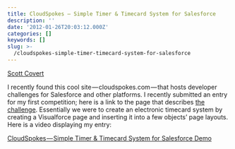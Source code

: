 ```yaml
---
title: CloudSpokes — Simple Timer & Timecard System for Salesforce
description: ''
date: '2012-01-26T20:03:12.000Z'
categories: []
keywords: []
slug: >-
  /cloudspokes-simple-timer-timecard-system-for-salesforce
---
```


[Scott
Covert](https://www.tython.co/)

I recently found this cool site — cloudspokes.com — that hosts developer challenges for Salesforce and other platforms. I recently submitted an entry for my first competition; here is a link to the page that describes [the challenge](http://www.cloudspokes.com/challenges/1358 "CloudSpokes Challenge"). Essentially we were to create an electronic timecard system by creating a Visualforce page and inserting it into a few objects’ page layouts. Here is a video displaying my entry:

[CloudSpokes — Simple Timer & Timecard System for Salesforce Demo](http://screencast.com/t/S6nsn3yBEdU0 "CloudSpokes - Simple Timer & Timecard System for Salesforce")
